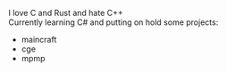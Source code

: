 I love C and Rust and hate C++  
Currently learning C# and putting on hold some projects:
- maincraft
- cge
- mpmp
